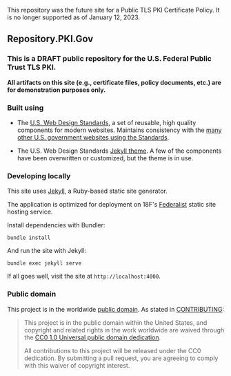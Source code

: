 This repository was the future site for a Public TLS PKI Certificate Policy. It is no longer supported as of January 12, 2023.

## Repository.PKI.Gov

### This is a **DRAFT** public repository for the U.S. Federal Public Trust TLS PKI.

**All artifacts on this site (e.g., certificate files, policy documents, etc.) are for demonstration purposes only.**


### Built using

* The [U.S. Web Design Standards](https://standards.usa.gov), a set of reusable, high quality components for modern websites. Maintains consistency with the [many other U.S. government websites using the Standards](https://github.com/uswds/uswds/blob/develop/docs/WHO_IS_USING_USWDS.md).

* The U.S. Web Design Standards [Jekyll theme](https://github.com/18F/uswds-jekyll). A few of the components have been overwritten or customized, but the theme is in use.

### Developing locally

This site uses [Jekyll](https://jekyllrb.com), a Ruby-based static site generator.

The application is optimized for deployment on 18F's [Federalist](https://federalist.18f.gov) static site hosting service.

Install dependencies with Bundler:

```
bundle install
```

And run the site with Jekyll:

```
bundle exec jekyll serve
```

If all goes well, visit the site at `http://localhost:4000`.

### Public domain

This project is in the worldwide [public domain](LICENSE.md). As stated in [CONTRIBUTING](CONTRIBUTING.md):

> This project is in the public domain within the United States, and copyright and related rights in the work worldwide are waived through the [CC0 1.0 Universal public domain dedication](https://creativecommons.org/publicdomain/zero/1.0/).
>
> All contributions to this project will be released under the CC0 dedication. By submitting a pull request, you are agreeing to comply with this waiver of copyright interest.
